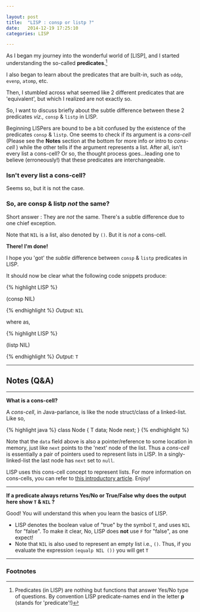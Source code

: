 ```yaml
---

layout: post
title:  "LISP : consp or listp ?"
date:   2014-12-19 17:25:10
categories: LISP

---
```


As I began my journey into the wonderful world of [LISP], and I started understanding the so-called **predicates**.[^1] 

[^1]: Predicates (in LISP) are nothing but functions that answer Yes/No type of questions. By convention LISP predicate-names end in the letter **p** (stands for 'predicate'!) 


I also began to learn about the predicates that are built-in, such as `oddp`, `evenp`, `atomp`, etc.

Then, I stumbled across what seemed like 2 different predicates that are 'equivalent', but which I realized are not exactly so.

So, I want to discuss briefly about the subtle difference between these 2 predicates _viz.,_ `consp` & `listp` in LISP.

Beginning LISPers are bound to be a bit confused by the existence of the predicates `consp` & `listp`. One seems to check if its argument is a _cons-cell_ (Please see the **Notes** section at the bottom for more info or intro to _cons-cell_ ) while the other tells if the argument represents a list. After all, isn't every list a cons-cell? Or so, the thought process goes...leading one to believe (erroneously!) that these predicates are interchangeable.

### Isn't every list a cons-cell?

Seems so, but it is not the case.

### So, are consp & listp _not_ the same? 

Short answer : They are _not_ the same. There's a subtle difference due to one chief exception.

Note that `NIL` is a list, also denoted by `()`. But it is  _not_ a cons-cell.

**There! I'm done!** 

I hope you 'got' the _subtle_ difference between `consp` & `listp` predicates in LISP.

It should now be clear what the following code snippets produce:

{% highlight LISP %}

(consp NIL)

{% endhighlight %}
_Output:_  `NIL`

where as,

{% highlight LISP %}

(listp NIL)

{% endhighlight %}
_Output:_ `T`

---

## Notes (Q&A)

--- 

**What is a cons-cell?**

A _cons-cell_, in Java-parlance, is like the node struct/class of a linked-list. Like so,

{% highlight java %}
class Node<T> {
    T data;
    Node next;
}
{% endhighlight %}

Note that the `data` field above is also a pointer/reference to some location in memory, just like `next` points to the 'next' node of the list. Thus a _cons-cell_ is essentially a pair of pointers used to represent lists in LISP. In a singly-linked-list the last node has `next` set to `null`.

LISP uses this cons-cell concept to represent lists. For more information on cons-cells, you can refer to [this introductory article][link_cons_cell]. Enjoy!

---

**If a predicate always returns Yes/No or True/False why does the output here show `T` & `NIL` ?**

Good! You will understand this when you learn the basics of LISP.

+ LISP denotes the boolean value of "true" by the symbol `T`, and uses `NIL` for "false". To make it clear, No, LISP does **not** use `F` for "false", as one expect!
+ Note that `NIL` is also used to represent an empty list i.e., `()`. Thus, if you evaluate the expression `(equalp NIL ())` you will get `T`

---

### Footnotes

[link_cons_cell]: http://c2.com/cgi/wiki?ConsCell
[link_LISP]: http://en.wikipedia.org/wiki/Lisp_%28programming_language%29